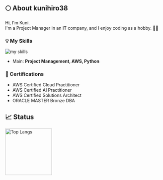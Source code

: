 ## 🌕 About kunihiro38

Hi, I'm Kuni.  
I'm a Project Manager in an IT company, and I enjoy coding as a hobby. 👨‍💻

### 💡 My Skills
<img alt="my skills" src="https://skillicons.dev/icons?theme=light&perline=8&i=python,django,aws,html,css,js,jquery,ts,nodejs,react,php,java,kotlin,jenkins,git,github,docker,vscode,eclipse,saas" />

* Main: **Project Management, AWS, Python**

### 🏅 Certifications
- AWS Certified Cloud Practitioner
- AWS Certified AI Practitioner
- AWS Certified Solutions Architect
- ORACLE MASTER Bronze DBA

## 📈 Status
<p align="left"> 
  <img alt="Top Langs" height="150px" src="https://github-readme-stats.vercel.app/api/top-langs/?username=kunihiro38&layout=compact&show_icons=true" />
</p>

